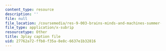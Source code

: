 ```yaml
---
content_type: resource
description: ''
file: null
file_location: /coursemedia/res-9-003-brains-minds-and-machines-summer-course-summer-2015/27762a72ffb8f35a8e8c6637e1b32816_S7M9hXsCRFI.srt
file_type: application/x-subrip
resourcetype: Other
title: 3play caption file
uid: 27762a72-ffb8-f35a-8e8c-6637e1b32816
---
```

